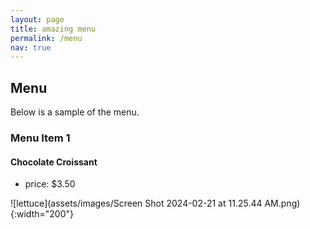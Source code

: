 ```yaml
---
layout: page
title: amazing menu
permalink: /menu
nav: true
---
```


## Menu

Below is a sample of the menu. 

### Menu Item 1

#### Chocolate Croissant

- price: $3.50

![lettuce](assets/images/Screen Shot 2024-02-21 at 11.25.44 AM.png){:width="200"}
